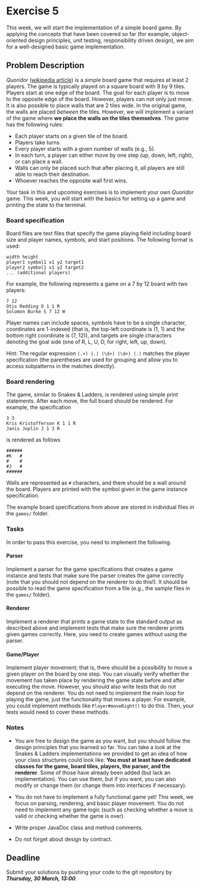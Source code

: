 # Exercise 5

This week, we will start the implementation of a simple board game. By 
applying the concepts that have been covered so far (for example, 
object-oriented design principles, unit testing, responsibility driven 
design), we aim for a well-designed basic game implementation.


## Problem Description

*Quoridor* ([wikipedia article](https://en.wikipedia.org/wiki/Quoridor)) is a 
simple board game that requires at least 2 players. The game is typically 
played on a square board with 9 by 9 tiles. Players start at one edge of the 
board. The goal for each player is to move to the opposite edge of the board. 
However, players can not only just move. It is also possible to place walls 
that are 2 tiles wide. In the original game, the walls are placed *between* 
the tiles. However, we will implement a variant of the game where **we place 
the walls on the tiles themselves**. The game has the following rules:

- Each player starts on a given tile of the board.
- Players take turns.
- Every player starts with a given number of walls (e.g., 5).
- In each turn, a player can either move by one step (up, down, left, right), 
  or can place a wall.
- Walls can only be placed such that after placing it, all players are still 
  able to reach their destination.
- Whoever reaches the opposite wall first wins.

Your task in this and upcoming exercises is to implement your own *Quoridor* 
game. This week, you will start with the basics for setting up a game and 
printing the state to the terminal.


### Board specification

Board files are text files that specify the game playing field including board 
size and player names, symbols, and start positions. The following format is 
used:
```
width height
player1 symbol1 x1 y2 target1
player2 symbol1 x1 y2 target2
... (additional players)
```

For example, the following represents a game on a 7 by 12 board with two 
players:
```
7 12
Otis Redding O 1 1 R
Solomon Burke S 7 12 W
```
Player names can include spaces, symbols have to be a single character, 
coordinates are 1-indexed (that is, the top-left coordinate is (1, 1) and the 
bottom right coordinate is (7, 12)), and targets are single characters 
denoting the goal side (one of R, L, U, D, for right, left, up, down).

Hint: The regular expression `(.+) (.) (\d+) (\d+) (.)` matches the player 
specification (the parentheses are used for grouping and allow you to access 
subpatterns in the matches directly).


### Board rendering

The game, similar to Snakes & Ladders, is rendered using simple print 
statements. After each move, the full board should be rendered. For example, 
the specification
```
3 3
Kris Kristofferson K 1 1 R
Janis Joplin J 1 3 R
```

is rendered as follows

```
######
#K   #
#    #
#J   #
######
```

Walls are represented as `#` characters, and there should be a wall around the 
board. Players are printed with the symbol given in the game instance 
specification.

The example board specifications from above are stored in individual files in 
the `games/` folder.


### Tasks

In order to pass this exercise, you need to implement the following.

#### Parser

Implement a parser for the game specifications that creates a game instance 
and tests that make sure the parser creates the game correctly (note that you 
should not depend on the renderer to do this!). It should be possible to read 
the game specification from a file (e.g., the sample files in the `games/` 
folder).


#### Renderer

Implement a renderer that prints a game state to the standard output as 
described above and implement tests that make sure the renderer prints given 
games correctly. Here, you need to create games without using the parser.


#### Game/Player

Implement player movement; that is, there should be a possibility to move a 
given player on the board by one step. You can visually verify whether the 
movement has taken place by rendering the game state before and after 
executing the move. However, you should also write tests that do not depend on 
the renderer. You do not need to implement the main loop for playing the game, 
just the functionality that moves a player. For example, you could implement 
methods like `Player#moveRight()` to do this. Then, your tests would need to 
cover these methods.


### Notes

- You are free to design the game as you want, but you should follow the 
  design principles that you learned so far. You can take a look at the Snakes 
  & Ladders implementations we provided to get an idea of how your class 
  structures could look like. **You must at least have dedicated classes for 
  the game, board tiles, players, the parser, and the renderer**. Some of 
  those have already been added (but lack an implementation). You can use 
  them, but if you want, you can also modify or change them (or change them 
  into interfaces if necessary).

- You do not have to implement a fully functional game yet! This week, we 
  focus on parsing, rendering, and basic player movement. You do not need to 
  implement any game logic (such as checking whether a move is valid or 
  checking whether the game is over).

- Write proper JavaDoc class and method comments.

- Do not forget about design by contract.


## Deadline

Submit your solutions by pushing your code to the git repository by
___Thursday, 30 March, 13:00___.
